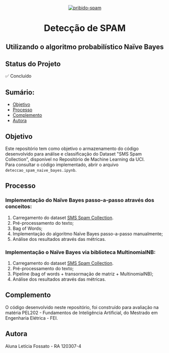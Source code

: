 <p align="center">
  <a href="https://imgbb.com/"><img src="https://i.ibb.co/NK1HYLZ/pribido-spam.png" alt="pribido-spam" border="0"></a>
</p>
<h1 align="center">Detecção de SPAM </h>
<h2 align="center">Utilizando o algoritmo probabilístico Naïve Bayes</h>

## Status do Projeto
✅ Concluído

## Sumário:

- [Objetivo](#Objetivo)
- [Processo](#processo)
- [Complemento](#Complemento)
- [Autora](#Autora)

## Objetivo
Este repositório tem como objetivo o armazenamento do código desenvolvido para análise e classificação do Dataset "SMS Spam Collection", disponível no Repositório de Machine Learning da UCI. <br>
Para consultar o código implementado, abrir o arquivo `deteccao_spam_naive_bayes.ipynb`.</a>


## Processo
### Implementação do Naïve Bayes passo-a-passo através dos conceitos:
1. Carregamento do dataset <a href="https://archive.ics.uci.edu/ml/datasets/sms+spam+collection">SMS Spam Collection</a>.
2. Pré-processamento do texto;
3. Bag of Words;
4. Implementação do algoritmo Naïve Bayes passo-a-passo manualmente;
5. Análise dos resultados através das métricas.

### Implementação o Naïve Bayes via biblioteca MultinomialNB:
1. Carregamento do dataset <a href="https://archive.ics.uci.edu/ml/datasets/sms+spam+collection">SMS Spam Collection</a>.
2. Pré-processamento do texto;
4. Pipeline (bag of words + transormação de matriz + MultinomialNB);
5. Análise dos resultados através das métricas.

## Complemento
O código desenvolvido neste repositório, foi construído para avaliação na matéria PEL202 - Fundamentos de Inteligência Artificial, do Mestrado em Engenharia Elétrica - FEI.

## Autora
Aluna Letícia Fossato - RA 120307-4
